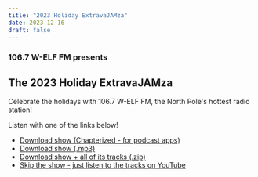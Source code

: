 ```yaml
---
title: "2023 Holiday ExtravaJAMza"
date: 2023-12-16
draft: false
---
```


### 106.7 W-ELF FM presents

## The 2023 Holiday ExtravaJAMza

Celebrate the holidays with 106.7 W-ELF FM, the North Pole's hottest radio station!

Listen with one of the links below!

- [Download show (Chapterized - for podcast apps)](https://www.dropbox.com/scl/fi/4h57os9iuxqhoqr6hg75p/Holiday-ExtravaJamZa-2023-Chapterized.m4b?rlkey=9yoelo8vqvsbs8p18c7st40y8&dl=0)
- [Download show (.mp3)](https://www.dropbox.com/scl/fi/5boe0svcvlt59npx7dqdd/Holiday-ExtravaJamZa-2023.mp3?rlkey=mb83pd2dcgp4egi11s2akkwwx&dl=0)
- [Download show + all of its tracks (.zip)](https://www.dropbox.com/scl/fi/0jwhd6nqlicn475y3v3ad/2023-Holiday-ExtravaJAMza.zip?rlkey=6sk399t5ton7ubx8sd57bj2fz&dl=0)
- [Skip the show - just listen to the tracks on YouTube](https://www.youtube.com/playlist?list=PL8pWTGZUw2a5VzvUIRbSpta7KvqrfwWAV)
